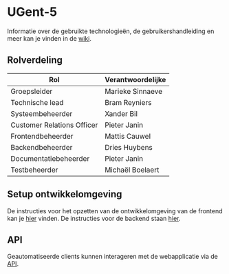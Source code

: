 # UGent-5

Informatie over de gebruikte technologieën, de gebruikershandleiding en meer kan je vinden in de [wiki](https://github.com/SELab-2/UGent-5/wiki).

## Rolverdeling

| Rol  | Verantwoordelijke |
| ------------- | ------------- |
| Groepsleider                                       | Marieke Sinnaeve  |
| Technische lead                                    | Bram Reyniers     |
| Systeembeheerder                                   | Xander Bil        |
| Customer Relations Officer                         | Pieter Janin      |
| Frontendbeheerder                                  | Mattis Cauwel     |
| Backendbeheerder                                   | Dries Huybens     |
| Documentatiebeheerder                              | Pieter Janin      |
| Testbeheerder                                      | Michaël Boelaert  |

## Setup ontwikkelomgeving

De instructies voor het opzetten van de ontwikkelomgeving van de frontend kan je [hier](https://github.com/SELab-2/UGent-5/tree/main/frontend) vinden. De instructies voor de backend staan [hier](https://github.com/SELab-2/UGent-5/tree/main/backend).

## API

Geautomatiseerde clients kunnen interageren met de webapplicatie via de [API](https://sel2-5.ugent.be/docs).
